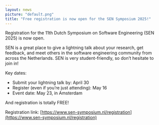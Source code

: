 ```yaml
---
layout: news
picture: "default.png"
title: "Free registration is now open for the SEN Symposium 2025!"
---
```


Registration for the 11th Dutch Symposium on Software Engineering (SEN 2025) is now open. 

SEN is a great place to give a lightning talk about your research, get feedback, and meet others in the software engineering community from across the Netherlands. SEN is very student-friendly, so don’t hesitate to join in!

Key dates:
- Submit your lightning talk by: April 30
- Register (even if you’re just attending): May 16
- Event date: May 23, in Amsterdam

And registration is totally FREE!

Registration link: [https://www.sen-symposium.nl/registration](https://www.sen-symposium.nl/registration)